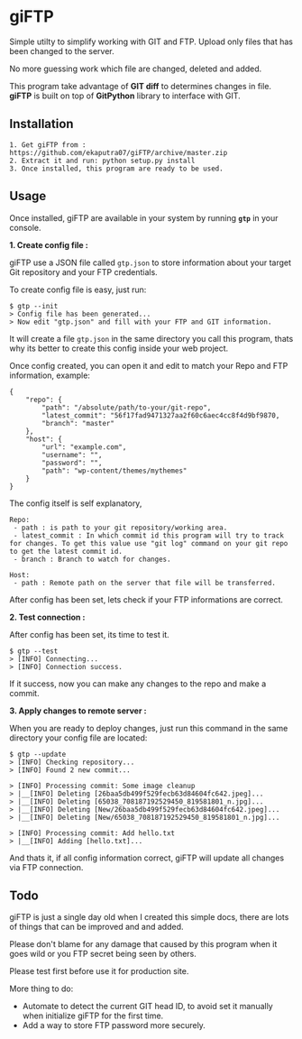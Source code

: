giFTP
=====

Simple utilty to simplify working with GIT and FTP. Upload only files that has been changed to the server.

No more guessing work which file are changed, deleted and added.

This program take advantage of **GIT diff** to determines changes in file. **giFTP** is built on top of **GitPython** library to interface with GIT.

Installation
------------

    1. Get giFTP from : https://github.com/ekaputra07/giFTP/archive/master.zip
    2. Extract it and run: python setup.py install
    3. Once installed, this program are ready to be used.
    
Usage
-----

Once installed, giFTP are available in your system by running **<code>gtp</code>** in your console.

**1. Create config file :**

giFTP use a JSON file called <code>gtp.json</code> to store information about your target Git repository and your FTP credentials.

To create config file is easy, just run:

    $ gtp --init
    > Config file has been generated...
    > Now edit "gtp.json" and fill with your FTP and GIT information.
    
It will create a file <code>gtp.json</code> in the same directory you call this program, thats why its better to create this config inside your web project.

Once config created, you can open it and edit to match your Repo and FTP information, example:

    {
        "repo": {
            "path": "/absolute/path/to-your/git-repo", 
            "latest_commit": "56f17fad9471327aa2f60c6aec4cc8f4d9bf9870, 
            "branch": "master"
        }, 
        "host": {
            "url": "example.com", 
            "username": "", 
            "password": "", 
            "path": "wp-content/themes/mythemes"
        }
    }

The config itself is self explanatory, 

    Repo:
     - path : is path to your git repository/working area.
     - latest_commit : In which commit id this program will try to track for changes. To get this value use "git log" command on your git repo to get the latest commit id.
     - branch : Branch to watch for changes.
     
    Host:
     - path : Remote path on the server that file will be transferred.

After config has been set, lets check if your FTP informations are correct.

**2. Test connection :**

After config has been set, its time to test it.

    $ gtp --test
    > [INFO] Connecting...
    > [INFO] Connection success.
    
If it success, now you can make any changes to the repo and make a commit.

**3. Apply changes to remote server :**

When you are ready to deploy changes, just run this command in the same directory your config file are located:

    $ gtp --update
    > [INFO] Checking repository...
    > [INFO] Found 2 new commit...
    
    > [INFO] Processing commit: Some image cleanup
    > |__[INFO] Deleting [26baa5db499f529fecb63d84604fc642.jpeg]...
    > |__[INFO] Deleting [65038_708187192529450_819581801_n.jpg]...
    > |__[INFO] Deleting [New/26baa5db499f529fecb63d84604fc642.jpeg]...
    > |__[INFO] Deleting [New/65038_708187192529450_819581801_n.jpg]...
    
    > [INFO] Processing commit: Add hello.txt
    > |__[INFO] Adding [hello.txt]...
    
And thats it, if all config information correct, giFTP will update all changes via FTP connection.

Todo
----
giFTP is just a single day old when I created this simple docs, there are lots of things that can be improved and and added.

Please don't blame for any damage that caused by this program when it goes wild or you FTP secret being seen by others.

Please test first before use it for production site.

More thing to do:

 * Automate to detect the current GIT head ID, to avoid set it manually when initialize giFTP for the first time.
 * Add a way to store FTP password more securely.